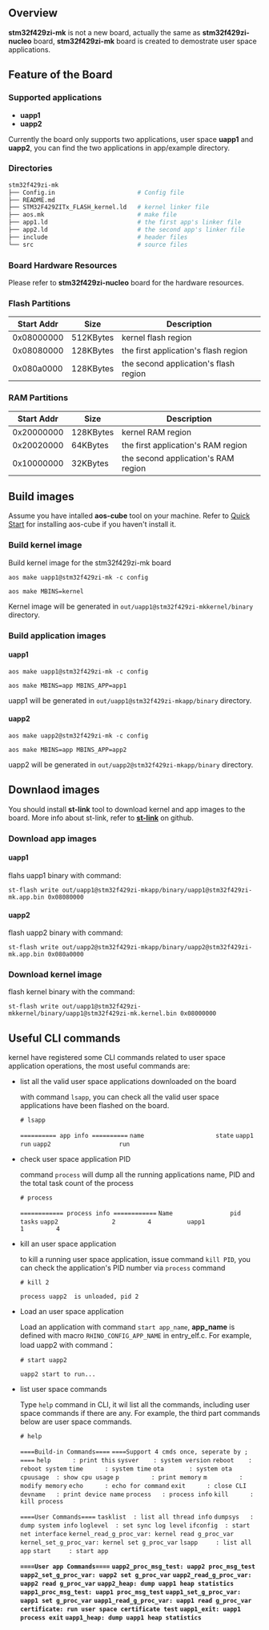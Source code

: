 ## Overview

**stm32f429zi-mk** is not a new board, actually the same as **stm32f429zi-nucleo** board,  **stm32f429zi-mk** board is created to demostrate user space applications.

## Feature of the Board

### Supported applications

* **uapp1**
* **uapp2**

Currently the board only supports two applications, user space **uapp1** and **uapp2**, you can find the two applications in app/example directory.

### Directories

```sh
stm32f429zi-mk
├── Config.in                       # Config file
├── README.md
├── STM32F429ZITx_FLASH_kernel.ld   # kernel linker file
├── aos.mk                          # make file
├── app1.ld                         # the first app's linker file
├── app2.ld                         # the second app's linker file
├── include                         # header files
└── src                             # source files
```

### Board Hardware Resources

Please refer to **stm32f429zi-nucleo** board for the hardware resources.

### Flash Partitions

| Start Addr | Size      | Description                           |
| ---------- | --------- | ------------------------------------- |
| 0x08000000 | 512KBytes | kernel flash region                   |
| 0x08080000 | 128KBytes | the first application's flash region  |
| 0x080a0000 | 128KBytes | the second application's flash region |

### RAM Partitions

| Start Addr | Size      | Description                         |
| ---------- | --------- | ----------------------------------- |
| 0x20000000 | 128KBytes | kernel RAM region                   |
| 0x20020000 | 64KBytes  | the first application's RAM region  |
| 0x10000000 | 32KBytes  | the second application's RAM region |

## Build images

Assume you have intalled **aos-cube** tool on your machine. Refer to [Quick Start](https://github.com/alibaba/AliOS-Things/wiki/Quick-Start) for installing aos-cube if you haven't install it.

### Build kernel image

Build kernel image for the stm32f429zi-mk board

`aos make uapp1@stm32f429zi-mk -c config`

`aos make MBINS=kernel`

Kernel image will be generated in `out/uapp1@stm32f429zi-mkkernel/binary` directory.

### Build application images

#### uapp1

`aos make uapp1@stm32f429zi-mk -c config`  

`aos make MBINS=app MBINS_APP=app1`

uapp1 will be generated in `out/uapp1@stm32f429zi-mkapp/binary` directory.

#### uapp2

`aos make uapp2@stm32f429zi-mk -c config`

`aos make MBINS=app MBINS_APP=app2`  

uapp2 will be generated in `out/uapp2@stm32f429zi-mkapp/binary` directory.

## Downlaod images

You should install **st-link** tool to download kernel and app images to the board. More info about st-link, refer to [**st-link**](https://github.com/texane/stlink) on github.

### Download app images

#### uapp1

flahs uapp1 binary with command:

`st-flash write out/uapp1@stm32f429zi-mkapp/binary/uapp1@stm32f429zi-mk.app.bin 0x08080000` 

#### uapp2

flash uapp2 binary with command:

`st-flash write out/uapp2@stm32f429zi-mkapp/binary/uapp2@stm32f429zi-mk.app.bin 0x080a0000`

### Download kernel image

flash kernel binary with the command:

`st-flash write out/uapp1@stm32f429zi-mkkernel/binary/uapp1@stm32f429zi-mk.kernel.bin 0x08000000`  

## Useful CLI commands

kernel have registered some CLI commands related to user space application operations, the most useful commands are:

* list all the valid user space applications downloaded on the board

  with command `lsapp`, you can check all the valid user space applications have been flashed on the board.

  `# lsapp`

  `========== app info ==========`
  `name                    state`
  `uapp1                   run`
  `uapp2                   run`

* check user space application PID

  command `process` will dump all the running applications name, PID and the total task count of the process

  `# process`

  `============ process info ============`
  `Name                pid       tasks`
  `uapp2               2         4         
  uapp1               1         4` 

* kill an user space application

  to kill a running user space application, issue command `kill PID`, you can check the application's PID number via `process` command

  `# kill 2`

  `process uapp2  is unloaded, pid 2`

* Load an user space application

  Load an application with command `start app_name`, **app_name** is defined with macro `RHINO_CONFIG_APP_NAME` in entry_elf.c. For example, load uapp2 with command：

  `# start uapp2`

  `uapp2 start to run...`
  
* list user space commands

  Type `help` command in CLI, it wil list all the commands, including user space commands if there are any. For example, the third part commands below are user space commands.

  `# help`

  `====Build-in Commands====`
  `====Support 4 cmds once, seperate by ; ====`
  `help      : print this`
  `sysver    : system version`
  `reboot    : reboot system`
  `time      : system time`
  `ota       : system ota`
  `cpuusage  : show cpu usage`
  `p         : print memory`
  `m         : modify memory`
  `echo      : echo for command`
  `exit      : close CLI`
  `devname   : print device name`
  `process   : process info`
  `kill      : kill process`

  `====User Commands====`
  `tasklist  : list all thread info`
  `dumpsys   : dump system info`
  `loglevel  : set sync log level`
  `ifconfig  : start net interface`
  `kernel_read_g_proc_var: kernel read g_proc_var`
  `kernel_set_g_proc_var: kernel set g_proc_var`
  `lsapp     : list all app`
  `start     : start app`

  **`====User app Commands====`**
  **`uapp2_proc_msg_test: uapp2 proc_msg_test`**
  **`uapp2_set_g_proc_var: uapp2 set g_proc_var`**
  **`uapp2_read_g_proc_var: uapp2 read g_proc_var`**
  **`uapp2_heap: dump uapp1 heap statistics`**
  **`uapp1_proc_msg_test: uapp1 proc_msg_test`**
  **`uapp1_set_g_proc_var: uapp1 set g_proc_var`**
  **`uapp1_read_g_proc_var: uapp1 read g_proc_var`**
  **`certificate: run user space certificate test`**
  **`uapp1_exit: uapp1 process exit`**
  **`uapp1_heap: dump uapp1 heap statistics`**

